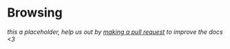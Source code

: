 # Browsing

<div class="big-emphasis" markdown="1">

*this a placeholder, help us out by [making a pull request](/docs/develop/contributing/)
to improve the docs <3*

</div>